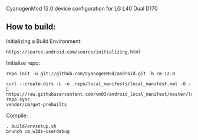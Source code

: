 CyanogenMod 12.0 device configuration for LG L40 Dual D170

How to build:
-------------

Initializing a Build Environment:

    https://source.android.com/source/initializing.html

Initialize repo:

    repo init -u git://github.com/CyanogenMod/android.git -b cm-12.0

    curl --create-dirs -L -o .repo/local_manifests/local_manifest.xml -O -L https://raw.githubusercontent.com/vm03/android_local_manifest/master/local_manifest.xml
    repo sync
    vendor/cm/get-prebuilts

Compile:

    . build/envsetup.sh
    brunch cm_w3ds-userdebug
